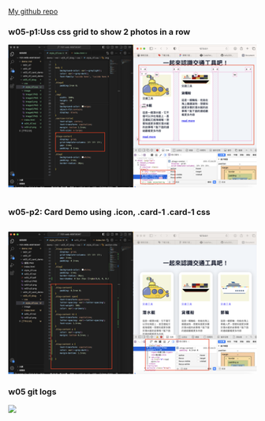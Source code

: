 
[My github repo](https://github.com/kelly20011011/1121-web-409730347.git)

### w05-p1:Uss css grid to show 2 photos in a row

![](w05-p1.png)

```

```

### w05-p2: Card Demo using .icon, .card-1 .card-1 css
```

```
![](w05-p2.png)

### w05 git logs
![](w05-p3.png)